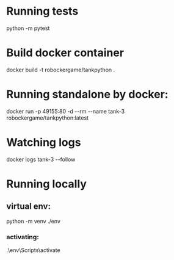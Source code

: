 # Running tests
python -m pytest

# Build docker container

docker build -t robockergame/tankpython .

# Running standalone by docker:

docker run -p 49155:80 -d --rm --name tank-3 robockergame/tankpython:latest

# Watching logs

docker logs tank-3 --follow

# Running locally

## virtual env:
python -m venv ./env

### activating:
.\env\Scripts\activate